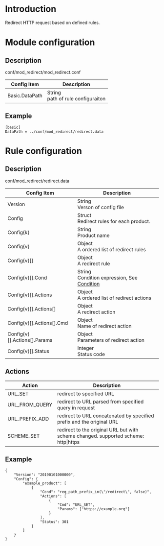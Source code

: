 # Introduction 

Redirect HTTP request based on defined rules.

# Module configuration

## Description
conf/mod_redirect/mod_redirect.conf

| Config Item | Description                             |
| ----------- | --------------------------------------- |
| Basic.DataPath | String<br>path of rule configuraiton |

## Example

```
[basic]
DataPath = ../conf/mod_redirect/redirect.data
```

# Rule configuration

## Description
conf/mod_redirect/redirect.data

| Config Item | Description                                                  |
| ----------- | ------------------------------------------------------------ |
| Version     | String<br>Verson of config file                                        |
| Config      | Struct<br>Redirect rules for each product. |
| Config{k}   | String<br>Product name |
| Config{v}   | Object<br>A ordered list of redirect rules |
| Config{v}[] | Object<br>A redirect rule |
| Config{v}[].Cond | String<br>Condition expression, See [Condition](../../condition/condition_grammar.md) |
| Config{v}[].Actions | Object<br>A ordered list of redirect actions |
| Config{v}[].Actions[] | Object<br>A redirect action |
| Config{v}[].Actions[].Cmd | Object<br>Name of redirect action |
| Config{v}[].Actions[].Params | Object<br>Parameters of redirect action |
| Config{v}[].Status | Integer<br>Status code |

## Actions
| Action         | Description                                                                         |
| -------------- | ----------------------------------------------------------------------------------- |
| URL_SET        | redirect to specified URL                                                           |
| URL_FROM_QUERY | redirect to URL parsed from specified query in request                              |
| URL_PREFIX_ADD | redirect to URL concatenated by specified prefix and the original URL               |
| SCHEME_SET     | redirect to the original URL but with scheme changed. supported scheme: http\|https |
  
## Example

```
{
    "Version": "20190101000000",
    "Config": {
        "example_product": [
            {
                "Cond": "req_path_prefix_in(\"/redirect\", false)",
                "Actions": [
                    {
                        "Cmd": "URL_SET",
                        "Params": ["https://example.org"]
                    }
                ],
                "Status": 301
            }
        ]
    }
}
```
